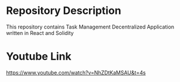 # Repository Description

This repository contains Task Management Decentralized Application written in React and Solidity

# Youtube Link
https://www.youtube.com/watch?v=NhZDtKaMSAU&t=4s

